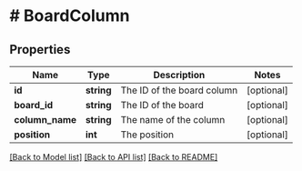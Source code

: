 # # BoardColumn

## Properties

Name | Type | Description | Notes
------------ | ------------- | ------------- | -------------
**id** | **string** | The ID of the board column | [optional]
**board_id** | **string** | The ID of the board | [optional]
**column_name** | **string** | The name of the column | [optional]
**position** | **int** | The position | [optional]

[[Back to Model list]](../../README.md#models) [[Back to API list]](../../README.md#endpoints) [[Back to README]](../../README.md)
